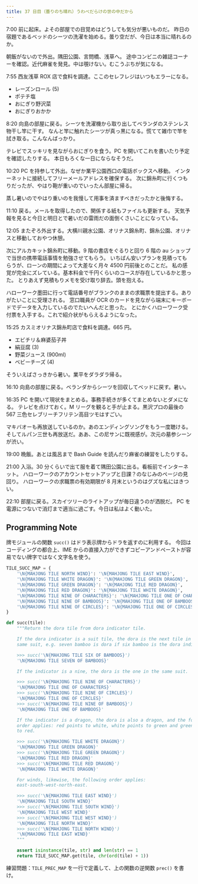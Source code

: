 ```yaml
---
title: 37 日目（曇りのち晴れ）うわべだらけの世の中だから
---
```


7:00 前に起床。よその部屋での目覚めはどうしても気分が悪いものだ。
昨日の宿題であるベッドのシーツの洗濯を始める。曇り空だが、今日は本当に晴れるのか。

朝飯がないので外出。隅田公園、言問橋、浅草へ。
途中コンビニの雑誌コーナーを確認。近代麻雀を発見。中は覗けない。むこうぶちが気になる。

7:55 西友浅草 ROX 店で食料を調達。ここのセレフレジはいつもエラーになる。

* レーズンロール (5)
* ポテチ塩
* おにぎり野沢菜
* おにぎりおかか

8:20 向島の部屋に戻る。シーツを洗濯機から取り出してベランダのステンレス物干し竿に干す。
なんと竿に触れたシーツが真っ黒になる。慌てて雑巾で竿を拭き取る。こんなんばっかり。

テレビでスッキリを見ながらおにぎりを食う。PC を開いてこれを書いたり予定を確認したりする。
本日もろくな一日にならなそうだ。

10:20 PC を持参して外出。なぜか業平公園西口の電話ボックスへ移動。
インターネットに接続してフリーメールアドレスを確保する。
次に錦糸町に行くつもりだったが、やはり鞄が重いのでいったん部屋に帰る。

蒸し暑いのでやはり重いのを我慢して用事を済ますべきだったかと後悔する。

11:10 戻る。メールを取得したので、関係する紙もファイルも更新する。
天気予報を見ると今日と明日とで暑いだの雷雨だの面倒くさいことになっている。

12:05 またぞろ外出する。大横川親水公園、オリナス錦糸町、錦糸公園、オリナスと移動しておやつ休憩。

次にアルカキット錦糸町に移動。9 階の書店をぐるりと回り 6 階の au ショップで当世の携帯電話事情を勉強させてもらう。
いちばん安いプランを見積ってもらうが、ローンの期間によって大差なく月々 4500 円前後とのことだ。
私の感覚が完全にズレている。基本料金で千円くらいのコースが存在しているかと思った。
とりあえず見積もりメモを受け取り辞去。頭を抱える。

ハローワーク墨田に行って電話番号がブランクのままの求職票を提出する。ありがたいことに受理される。
窓口職員が OCR のカードを見ながら端末にキーボードでデータを入力しているのでたいへんだと思った。
とにかくハローワーク受付票を入手する。これで紹介状がもらえるようになった。

15:25 カスミオリナス錦糸町店で食料を調達。665 円。

* エビチリ＆麻婆茄子丼
* 絹豆腐 (3)
* 野菜ジュース (900ml)
* ベビーチーズ (4)

そういえばさっきから暑い。業平をダラダラ帰る。

16:10 向島の部屋に戻る。ベランダからシーツを回収してベッドに戻す。暑い。

16:35 PC を開いて現状をまとめる。事務手続きが多くてまとめないとダメになる。
テレビを点けておく。M リーグを観ると手が止まる。黒沢プロの最後の 567 三色セレブリーチフリテン高目ツモはすごい。

マキバオーも再放送しているのか。あのエンディングソングをもう一度聴ける。
そしてルパン三世も再放送だ。ああ、この尼サンに既視感が。次元の墓参シーンが渋い。

19:00 晩飯。あとは風呂まで Bash Guide を読んだり麻雀の練習をしたりする。

21:00 入浴。30 分くらいで出て服を着て隅田公園に出る。看板前でインターネット。
ハローワークのアカウントセットアップと日課？のなじみのページの見回り。
ハローワークの求職票の有効期限が 8 月末というのはグズな私にはきつい。

22:10 部屋に戻る。スカイツリーのライトアップが毎日違うのが洒脱だ。
PC を電源につないで消灯まで適当に過ごす。今日は私はよく動いた。

## Programming Note

牌モジュールの関数 `succ()` はドラ表示牌からドラを返すのに利用する。
今回はコーディングの都合上、IME からの直接入力ができずコピーアンドペーストが容易でない牌字ではなく文字名を使う。

```python
TILE_SUCC_MAP = {
    '\N{MAHJONG TILE NORTH WIND}': '\N{MAHJONG TILE EAST WIND}',
    '\N{MAHJONG TILE WHITE DRAGON}': '\N{MAHJONG TILE GREEN DRAGON}',
    '\N{MAHJONG TILE GREEN DRAGON}': '\N{MAHJONG TILE RED DRAGON}',
    '\N{MAHJONG TILE RED DRAGON}': '\N{MAHJONG TILE WHITE DRAGON}',
    '\N{MAHJONG TILE NINE OF CHARACTERS}': '\N{MAHJONG TILE ONE OF CHARACTERS}',
    '\N{MAHJONG TILE NINE OF BAMBOOS}': '\N{MAHJONG TILE ONE OF BAMBOOS}',
    '\N{MAHJONG TILE NINE OF CIRCLES}': '\N{MAHJONG TILE ONE OF CIRCLES}',
}

def succ(tile):
    """Return the dora tile from dora indicator tile.

    If the dora indicator is a suit tile, the dora is the next tile in the
    same suit, e.g. seven bamboo is dora if six bamboo is the dora indicator.

    >>> succ('\N{MAHJONG TILE SIX OF BAMBOOS}')
    '\N{MAHJONG TILE SEVEN OF BAMBOOS}'

    If the indicator is a nine, the dora is the one in the same suit.

    >>> succ('\N{MAHJONG TILE NINE OF CHARACTERS}')
    '\N{MAHJONG TILE ONE OF CHARACTERS}'
    >>> succ('\N{MAHJONG TILE NINE OF CIRCLES}')
    '\N{MAHJONG TILE ONE OF CIRCLES}'
    >>> succ('\N{MAHJONG TILE NINE OF BAMBOOS}')
    '\N{MAHJONG TILE ONE OF BAMBOOS}'

    If the indicator is a dragon, the dora is also a dragon, and the following
    order applies: red points to white, white points to green and green points
    to red.

    >>> succ('\N{MAHJONG TILE WHITE DRAGON}')
    '\N{MAHJONG TILE GREEN DRAGON}'
    >>> succ('\N{MAHJONG TILE GREEN DRAGON}')
    '\N{MAHJONG TILE RED DRAGON}'
    >>> succ('\N{MAHJONG TILE RED DRAGON}')
    '\N{MAHJONG TILE WHITE DRAGON}'

    For winds, likewise, the following order applies:
    east-south-west-north-east.

    >>> succ('\N{MAHJONG TILE EAST WIND}')
    '\N{MAHJONG TILE SOUTH WIND}'
    >>> succ('\N{MAHJONG TILE SOUTH WIND}')
    '\N{MAHJONG TILE WEST WIND}'
    >>> succ('\N{MAHJONG TILE WEST WIND}')
    '\N{MAHJONG TILE NORTH WIND}'
    >>> succ('\N{MAHJONG TILE NORTH WIND}')
    '\N{MAHJONG TILE EAST WIND}'
    """

    assert isinstance(tile, str) and len(str) == 1
    return TILE_SUCC_MAP.get(tile, chr(ord(tile) + 1))
```

練習問題：`TILE_PREC_MAP` を一行で定義して、上の関数の逆関数 `prec()` を書け。
